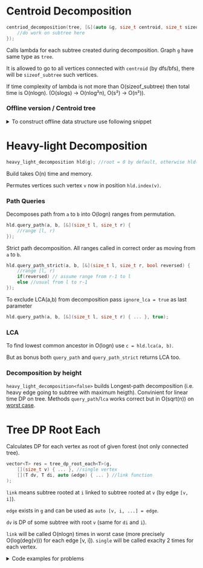 # Centroid Decomposition
```c++
centriod_decomposition(tree, [&](auto &g, size_t centroid, size_t sizeof_subtree) {
	//do work on subtree here
});
```
Calls lambda for each subtree created during decomposition. Graph `g` have same type as `tree`.

It is allowed to go to all vertices connected with `centroid` (by dfs/bfs), there will be `sizeof_subtree` such vertices.

If time complexity of lambda is not more than O(sizeof_subtree) then total time is O(nlogn). (O(slogs) -> O(nlog²n), O(s²) -> O(n²)).

### Offline version / Centroid tree

<details>
<summary>To construct offline data structure use following snippet</summary>

It returns pair of vectors `level` and `centroid_parent`. Levels numbered from 0 and `level[v] = level[cpar[v]]+1`.
```c++
auto centriod_decomposition_offline(const auto &g) {
	vector<size_t> cpar(size(g), -1), w;
	centriod_decomposition(g, [&](auto &g, size_t centroid, size_t sizeof_subtree) {
		w.push_back(centroid);
		for(size_t i : g[centroid]) {
			while(cpar[i] != -1) i = cpar[i];
			cpar[i] = centroid;
		}
	});
	vector<uint16_t> level(size(g));
	if(size_t i=size(g)) for(--i; i--; ) level[w[i]] = level[cpar[w[i]]] + 1;
	return pair{level, cpar};
}
```
</details>

# Heavy-light Decomposition
```c++
heavy_light_decomposition hld(g); //root = 0 by default, otherwise hld(g, root)
```
Build takes O(n) time and memory.

Permutes vertices such vertex `v` now in position `hld.index(v)`.

### Path Queries
Decomposes path from `a` to `b` into O(logn) ranges from permutation.
```c++
hld.query_path(a, b, [&](size_t l, size_t r) {
	//range [l, r)
});
```

Strict path decomposition. All ranges called in correct order as moving from `a` to `b`.
```c++
hld.query_path_strict(a, b, [&](size_t l, size_t r, bool reversed) {
	//range [l, r)
	if(reversed) // assume range from r-1 to l
	else //usual from l to r-1
});
```

To exclude LCA(a,b) from decomposition pass `ignore_lca = true` as last parameter
```c++
hld.query_path(a, b, [&](size_t l, size_t r) { ... }, true);
```

### LCA
To find lowest common ancestor in O(logn) use `c = hld.lca(a, b)`.

But as bonus both `query_path` and `query_path_strict` returns LCA too.

### Decomposition by height
`heavy_light_decomposition<false>` builds Longest-path decomposition (i.e. heavy edge going to subtree with maximum heigth). 
Convinient for linear time DP on tree. 
Methods `query_path`/`lca` works correct but in O(sqrt(n)) on [worst case](https://codeforces.com/blog/entry/75410).


# Tree DP Root Each
Calculates DP for each vertex as root of given forest (not only connected tree).
```c++
vector<T> res = tree_dp_root_each<T>(g,
	[](size_t v) { ... }, //single vertex
	[](T dv, T di, auto &edge) { ... } //link function
);
```
`link` means subtree rooted at `i` linked to subtree rooted at `v` (by edge `[v, i]`).

`edge` exists in `g` and can be used as `auto [v, i, ...] = edge`.

`dv` is DP of some subtree with root `v` (same for `di` and `i`).

`link` will be called O(nlogn) times in worst case (more precisely O(log(deg(v))) for each edge [v, i]).
`single` will be called exaclty 2 times for each vertex.

<details>
<summary>Code examples for problems</summary>

Diameter of forest
```c++
auto res = tree_dp_root_each<int>(g,
	[](size_t v) { return 1; },
	[](int dv, int di, ...) { return max(dv, di+1); }
);
int diam = *max_element(begin(res), end(res));
```

[codeforces 1324F](https://codeforces.com/contest/1324/problem/F): Best subtree by balance
```c++
auto res = tree_dp_root_each<int>(g,
	[&](size_t v){ return a[v] ? 1 : -1; },
	[](int dv, int di, ...) { return dv + max(di, 0); }
);
```

[atcoder](https://atcoder.jp/contests/dp/tasks/dp_v): Count of black connected subtrees
```c++
auto res = tree_dp_root_each<mint>(g,
	[](size_t v) { return 1; },
	[](mint dv, mint di, ...) { return dv * (di+1); }
);
```

[codeforces 960E](https://codeforces.com/contest/960/problem/E): +- sum of all paths
```c++
struct S {
	mint sum, cnt; //sum/count of paths started from root
};

auto res = tree_dp_root_each<S>(g,
	[&](size_t v) { return S{a[v], 1}; },
	[&](S dv, S di, auto &edge) {
		auto [v, i] = edge;
		return S{
			dv.sum + a[v] * di.cnt - di.sum,
			dv.cnt + di.cnt
		};
	}
);
```
</details>
